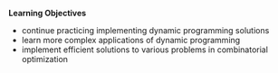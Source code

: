 **Learning Objectives**

+ continue practicing implementing dynamic programming solutions
+ learn more complex applications of dynamic programming
+ implement efficient solutions to various problems in combinatorial optimization
